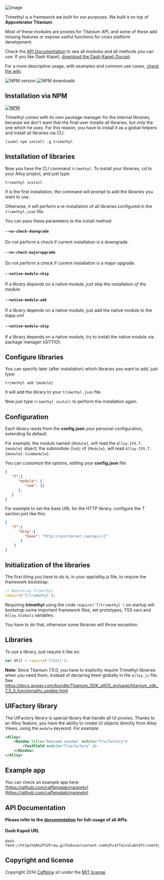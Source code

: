 ![image](logo.jpg)

Trimethyl is a framework we built for our purposes. We built it on top of **Appcelerator Titanium**.

Most of these modules are proxies for Titanium API, and some of these add missing features or expose useful functions for cross platform development.

Check the [API Documentation](http://trimethyl.github.io/trimethyl) to see all modules and all methods you can use. If you like Dash Kapeli, [download the Dash Kapeli Docset](https://github.com/trimethyl/trimethyl/blob/master/docset/Trimethyl.tgz?raw=1).

For a more descriptive usage, with examples and common use cases, [check the wiki](https://github.com/trimethyl/trimethyl/wiki).

![NPM version](https://img.shields.io/npm/dm/trimethyl.svg)
![NPM downloads](https://img.shields.io/npm/dt/trimethyl.svg)

## Installation via NPM

[![NPM](https://nodei.co/npm/trimethyl.png)](https://npmjs.org/package/trimethyl)

Trimethyl comes with its own package manager for the internal libraries, because we don't want that the final user installs all libraries, but only the one which he uses. For this reason, you have to install it as a global helpers and install all libraries via CLI.

```
[sudo] npm install -g trimethyl
```

## Installation of libraries

Now you have the CLI command `trimethyl`. To install your libraries, cd to your Alloy project, and just type:

```
trimethyl install
```

If is the first installation, the command will prompt to add the libraries you want to use.

Otherwise, it will perform a re-installation of all libraries configured in the `trimethyl.json` file.

You can pass these parameters to the install method:

#### `--no-check-downgrade`

Do not perform a check if current installation is a downgrade.

#### `--no-check-majorupgrade`

Do not perform a check if current installation is a major upgrade.

#### `--native-module-skip`

If a library depends on a native module, just skip the installation *of the module*.

#### `--native-module-add`

If a library depends on a native module, just add the native module to the *tiapp.xml*

#### `--native-module-skip`

If a library depends on a native module, try to install the native module via package manager (*GITTIO*).

## Configure libraries

You can specify later (after installation) which libraries you want to add, just type:

```
trimethyl add {module}
```

It will add the library to your `trimethyl.json` file.

Now just type `trimethyl install` to perform the installation again.

## Configuration

Each library reads from the **config.json** your personal configuration, extending its default.

For example, the module named `{Module}`, will read the `Alloy.CFG.T.{module}` object; the submodule `{Sub}` of `{Module}`, will read `Alloy.CFG.T.{module}.{submodule}`.

You can customize the options, editing your **config.json** file:

```json
{
   "T":{
      "module": {
         "sub": {}
      },
   }
}
```

For example to set the base URL for the HTTP library, configure the *T* section just like this:

```json
{
   "T":{
      "http":{
         "base": "http://yourserver.com/api/v1"
       }
    }
}
```

## Initialization of the libraries

The first thing you have to do is, in your *app/alloy.js* file, to require the framework bootstrap:

```javascript
// Bootstrap Trimethyl
require('T/trimethyl');
```

Requiring **trimethyl** using the code `require('T/trimethyl')` on startup will bootstrap some important framework files, set prototypes, TSS vars and `Alloy.Globals` variables.

You have to do that, otherwise some libraries will throw exception.

## Libraries

To use a library, just require it like so:

```javascript
var Util = require('T/util');
```

**Note:** Since Titanium 7.5.0, you have to explicitly require Trimethyl libraries when you need them, instead of declaring them globally in the `alloy.js` file. See https://docs.axway.com/bundle/Titanium_SDK_allOS_en/page/titanium_sdk_7_5_0_functionality_update.html

## UIFactory library

The UIFactory library is special library that handle all UI proxies. Thanks to an Alloy feature, you have the ability to create UI objects directly from Alloy Views, using the `module` keyword. For example:

```xml
<Alloy>
	<Window title="Awesome window" module="T/uifactory">
		<TextField module="T/uifactory" />
	</Window>
</Alloy>
```

## Example app

You can check an example app here: [https://github.com/caffeinalab/magneto](https://github.com/caffeinalab/magneto)

## API Documentation

**Please refer to the [documentation](http://trimethyl.github.io/trimethyl) for full-usage of all APIs**.

#### Dash Kapeli URL

```
dash-feed://https%3A%2F%2Fraw.githubusercontent.com%2Fcaffeinalab%2Ftrimethyl%2Fmaster%2Fdocset%2FTrimethyl.xml
```

## Copyright and license

Copyright 2014 [Caffeina](http://caffeina.co) srl under the [MIT license](LICENSE).
